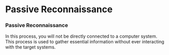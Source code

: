 # Passive Reconnaissance

### Passive Reconnaissance

In this process, you will not be directly connected to a computer system. This process is used to gather essential information without ever interacting with the target systems.

